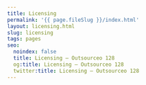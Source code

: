 ```yaml
---
title: Licensing
permalink: '{{ page.fileSlug }}/index.html'
layout: licensing.html
slug: licensing
tags: pages
seo:
  noindex: false
  title: Licensing — Outsourceo 128
  og:title: Licensing — Outsourceo 128
  twitter:title: Licensing — Outsourceo 128
---
```



